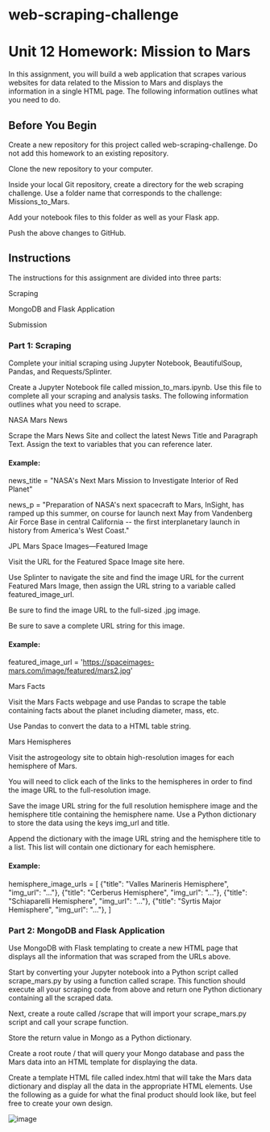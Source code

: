 # web-scraping-challenge

# Unit 12 Homework: Mission to Mars
In this assignment, you will build a web application that scrapes various websites for data related to the Mission to Mars and displays the information in a single HTML page. The following information outlines what you need to do.

## Before You Begin


Create a new repository for this project called web-scraping-challenge. Do not add this homework to an existing repository.


Clone the new repository to your computer.


Inside your local Git repository, create a directory for the web scraping challenge. Use a folder name that corresponds to the challenge: Missions_to_Mars.


Add your notebook files to this folder as well as your Flask app.


Push the above changes to GitHub.



## Instructions
The instructions for this assignment are divided into three parts:


Scraping


MongoDB and Flask Application


Submission



### Part  1: Scraping
Complete your initial scraping using Jupyter Notebook, BeautifulSoup, Pandas, and Requests/Splinter.

Create a Jupyter Notebook file called mission_to_mars.ipynb. Use this file to complete all your scraping and analysis tasks. The following information outlines what you need to scrape.


NASA Mars News

Scrape the Mars News Site and collect the latest News Title and Paragraph Text. Assign the text to variables that you can reference later.


#### Example:
news_title = "NASA's Next Mars Mission to Investigate Interior of Red Planet"

news_p = "Preparation of NASA's next spacecraft to Mars, InSight, has ramped up this summer, on course for launch next May from Vandenberg Air Force Base in central California -- the first interplanetary launch in history from America's West Coast."



JPL Mars Space Images—Featured Image


Visit the URL for the Featured Space Image site here.


Use Splinter to navigate the site and find the image URL for the current Featured Mars Image, then assign the URL string to a variable called featured_image_url.


Be sure to find the image URL to the full-sized .jpg image.


Be sure to save a complete URL string for this image.



#### Example:
featured_image_url = 'https://spaceimages-mars.com/image/featured/mars2.jpg'



Mars Facts


Visit the Mars Facts webpage and use Pandas to scrape the table containing facts about the planet including diameter, mass, etc.


Use Pandas to convert the data to a HTML table string.



Mars Hemispheres


Visit the astrogeology site to obtain high-resolution images for each hemisphere of Mars.


You will need to click each of the links to the hemispheres in order to find the image URL to the full-resolution image.


Save the image URL string for the full resolution hemisphere image and the hemisphere title containing the hemisphere name. Use a Python dictionary to store the data using the keys img_url and title.


Append the dictionary with the image URL string and the hemisphere title to a list. This list will contain one dictionary for each hemisphere.



#### Example:
hemisphere_image_urls = [
    {"title": "Valles Marineris Hemisphere", "img_url": "..."},
    {"title": "Cerberus Hemisphere", "img_url": "..."},
    {"title": "Schiaparelli Hemisphere", "img_url": "..."},
    {"title": "Syrtis Major Hemisphere", "img_url": "..."},
]




### Part 2: MongoDB and Flask Application
Use MongoDB with Flask templating to create a new HTML page that displays all the information that was scraped from the URLs above.


Start by converting your Jupyter notebook into a Python script called scrape_mars.py by using a function called scrape. This function should  execute all your scraping code from above and return one Python dictionary containing all the scraped data.


Next, create a route called /scrape that will import your scrape_mars.py script and call your scrape function.

Store the return value in Mongo as a Python dictionary.



Create a root route / that will query your Mongo database and pass the Mars data into an HTML template for displaying the data.


Create a template HTML file called index.html that will take the Mars data dictionary and display all the data in the appropriate HTML elements. Use the following as a guide for what the final product should look like, but feel free to create your own design.

![image](https://user-images.githubusercontent.com/106542739/189167386-3fc1cc37-152e-409d-ac57-2145d0a3b2e0.png)


